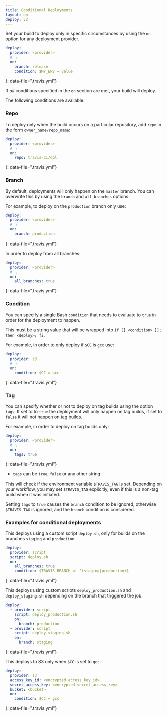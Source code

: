```yaml
---
title: Conditional Deployments
layout: en
deploy: v2
---
```


Set your build to deploy only in specific circumstances by using the `on`
option for any deployment provider.

```yaml
deploy:
  provider: <provider>
  # ⋮
  on:
    branch: release
    condition: $MY_ENV = value
```
{: data-file=".travis.yml"}

If *all* conditions specified in the `on` section are met, your build will deploy.

The following conditions are available:

### Repo

To deploy only when the build occurs on a particular repository, add `repo` in the form `owner_name/repo_name`:

```yaml
deploy:
  provider: <provider>
  # ⋮
  on:
    repo: travis-ci/dpl
```
{: data-file=".travis.yml"}

### Branch

By default, deployments will only happen on the `master` branch. You can overwrite this by using the `branch` and `all_branches` options.

For example, to deploy on the `production` branch only use:

```yaml
deploy:
  provider: <provider>
  # ⋮
  on:
    branch: production
```
{: data-file=".travis.yml"}

In order to deploy from all branches:

```yaml
deploy:
  provider: <provider>
  # ⋮
  on:
    all_branches: true
```
{: data-file=".travis.yml"}

### Condition

You can specify a single Bash `condition` that needs to evaluate to `true` in
order for the deployment to happen.

This must be a string value that will be wrapped into `if [[ <condition> ]]; then <deploy>; fi`.

For example, in order to only deploy if `$CC` is `gcc` use:

```yaml
deploy:
  provider: s3
  # ⋮
  on:
    condition: $CC = gcc
```
{: data-file=".travis.yml"}

### Tag

You can specify whether or not to deploy on tag builds using the option `tags`.
If set to to `true` the deployment will only happen on tag builds, if set to
`false` it will not happen on tag builds.

For example, in order to deploy on tag builds only:

```yaml
deploy:
  provider: <provider>
  # ⋮
  on:
    tags: true
```
{: data-file=".travis.yml"}

* `tags` can be `true`, `false` or any other string:

This will check if the environment variable `$TRAVIS_TAG` is set. Depending on
your workflow, you may set `$TRAVIS_TAG` explicitly, even if this is a non-tag
build when it was initiated.

Setting `tags` to `true` causes the `branch` condition to be ignored, otherwise
`$TRAVIS_TAG` is ignored, and the `branch` condition is considered.

### Examples for conditional deployments

This deploys using a custom script `deploy.sh`, only for builds on the branches
`staging` and `production`.

```yaml
deploy:
  provider: script
  script: deploy.sh
  on:
    all_branches: true
    condition: $TRAVIS_BRANCH =~ ^(staging|production)$
```
{: data-file=".travis.yml"}

This deploys using custom scripts `deploy_production.sh` and
`deploy_staging.sh` depending on the branch that triggered the job.

```yaml
deploy:
  - provider: script
    script: deploy_production.sh
    on:
      branch: production
  - provider: script
    script: deploy_staging.sh
    on:
      branch: staging
```
{: data-file=".travis.yml"}

This deploys to S3 only when `$CC` is set to `gcc`.

```yaml
deploy:
  provider: s3
  access_key_id: <encrypted access_key_id>
  secret_access_key: <encrypted secret_access_key>
  bucket: <bucket>
  on:
    condition: $CC = gcc
```
{: data-file=".travis.yml"}
